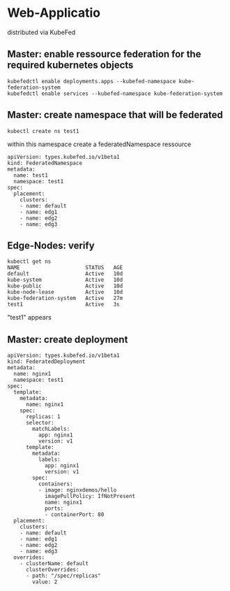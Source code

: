 # Web-Applicatio
distributed via KubeFed

## Master: enable ressource federation for the required kubernetes objects
```
kubefedctl enable deployments.apps --kubefed-namespace kube-federation-system
kubefedctl enable services --kubefed-namespace kube-federation-system
```

## Master: create namespace that will be federated
```
kubectl create ns test1
```
within this namespace create a federatedNamespace ressource
```
apiVersion: types.kubefed.io/v1beta1
kind: FederatedNamespace
metadata:
  name: test1
  namespace: test1
spec:
  placement:
    clusters:
    - name: default
    - name: edg1
    - name: edg2
    - name: edg3
```
## Edge-Nodes: verify
```
kubectl get ns
NAME                     STATUS   AGE
default                  Active   10d
kube-system              Active   10d
kube-public              Active   10d
kube-node-lease          Active   10d
kube-federation-system   Active   27m
test1                    Active   3s
```
"test1" appears
## Master: create deployment
```
apiVersion: types.kubefed.io/v1beta1
kind: FederatedDeployment
metadata:
  name: nginx1
  namespace: test1
spec:
  template:
    metadata:
      name: nginx1
    spec:
      replicas: 1
      selector:
        matchLabels:
          app: nginx1
          version: v1
      template:
        metadata:
          labels:
            app: nginx1
            version: v1
        spec:
          containers:
          - image: nginxdemos/hello
            imagePullPolicy: IfNotPresent
            name: nginx1
            ports:
            - containerPort: 80
  placement:
    clusters:
    - name: default
    - name: edg1
    - name: edg2
    - name: edg3
  overrides:
    - clusterName: default
      clusterOverrides:
      - path: "/spec/replicas"
        value: 2
```
